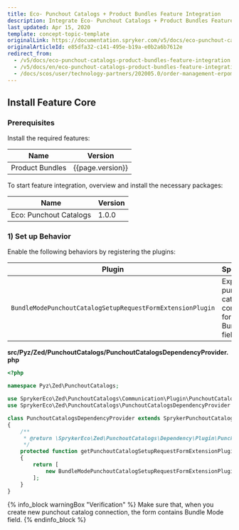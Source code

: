 ```yaml
---
title: Eco- Punchout Catalogs + Product Bundles Feature Integration
description: Integrate Eco- Punchout Catalogs + Product Bundles Feature into the Spryker Commerce OS.
last_updated: Apr 15, 2020
template: concept-topic-template
originalLink: https://documentation.spryker.com/v5/docs/eco-punchout-catalogs-product-bundles-feature-integration
originalArticleId: e85dfa32-c141-495e-b19a-e0b2a6b7612e
redirect_from:
  - /v5/docs/eco-punchout-catalogs-product-bundles-feature-integration
  - /v5/docs/en/eco-punchout-catalogs-product-bundles-feature-integration
  - /docs/scos/user/technology-partners/202005.0/order-management-erpoms/punchout-catalogs/eco-punchout-catalogs-product-bundles-feature-integration.html
---
```


## Install Feature Core
### Prerequisites
Install the required features:

| Name | Version |
| --- | --- |
| Product Bundles | {{page.version}} |
To start feature integration, overview and install the necessary packages:


| Name | Version |
| --- | --- |
| Eco: Punchout Catalogs | 1.0.0 |

### 1) Set up Behavior
Enable the following behaviors by registering the plugins:

| Plugin | Specification | Prerequisites | Namespace |
| --- | --- | --- | --- |
| `BundleModePunchoutCatalogSetupRequestFormExtensionPlugin` | Expands punchout catalog connection form with Bundle Mode field. | None |`SprykerEco\Zed\PunchoutCatalogs\Communication\Plugin\PunchoutCatalogs` |

**src/Pyz/Zed/PunchoutCatalogs/PunchoutCatalogsDependencyProvider.php**

```php
<?php

namespace Pyz\Zed\PunchoutCatalogs;

use SprykerEco\Zed\PunchoutCatalogs\Communication\Plugin\PunchoutCatalogs\BundleModePunchoutCatalogSetupRequestFormExtensionPlugin;
use SprykerEco\Zed\PunchoutCatalogs\PunchoutCatalogsDependencyProvider as SprykerPunchoutCatalogsDependencyProvider;

class PunchoutCatalogsDependencyProvider extends SprykerPunchoutCatalogsDependencyProvider
{
    /**
     * @return \SprykerEco\Zed\PunchoutCatalogs\Dependency\Plugin\PunchoutCatalogSetupRequestFormExtensionPluginInterface[]
     */
    protected function getPunchoutCatalogSetupRequestFormExtensionPlugins(): array
    {
        return [
            new BundleModePunchoutCatalogSetupRequestFormExtensionPlugin(),
        ];
    }
}
```

{% info_block warningBox "Verification" %}
Make sure that, when you create new punchout catalog connection, the form contains Bundle Mode field.
{% endinfo_block %}
